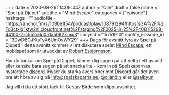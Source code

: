 +++ 
date = 2020-08-26T14:09:44Z
author = "Olle"
draft = false
name = "Spel på Djupet"
subtitle = "Mind Escape"
categories = ["episode"]
hashtags =""
audiofile = "https://anchor.fm/s/109be1f54/podcast/play/108791294/https%3A%2F%2Fd3ctxlq1ktw2nl.cloudfront.net%2Fstaging%2F2025-8-25%2F408115298-44100-2-c552c6d0a1a50927.mp3"
libsynid ="15751910"
spotify_episode_id = "3DwD8GJKtsTyX6UmOvWY29"
+++ 
Dags för avsnitt fyra av Spel på Djupet! I detta avsnitt kommer vi att diskutera spelet [Mind Escape](https://play.google.com/store/apps/details?id=com.SecretMission.SpinToWin), ett mobilspel som är utvecklat av [Robert Esbjörnsson](http://spelskaparna.com/episode/93/). 

Har du tankar om Spel på Djupet, känner dig sugen på att delta i ett avsnitt eller kanske bara sugen på att snacka lite - kom in på Spelskaparnas nystartade [discord](https://discord.gg/hBHEXss). Hyser du starka aversioner mot Discord går det även bra att höra av sig på info@spelskaparna.se, [@ollandin](https://twitter.com/ollelandin) eller [@saikyun](https://twitter.com/Saikyun).


Jag vill rikta ett stort tack till Gustav Birde som klippt avsnittet.
